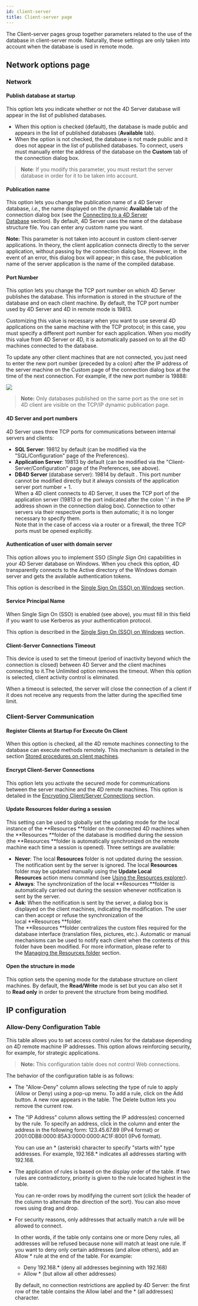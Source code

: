 ```yaml
---
id: client-server
title: Client-server page
---
```


The Client-server pages group together parameters related to the use of the database in client-server mode. Naturally, these settings are only taken into account when the database is used in remote mode.

## Network options page 

### Network

#### Publish database at startup 

This option lets you indicate whether or not the 4D Server database will appear in the list of published databases.

-   When this option is checked (default), the database is made public and appears in the list of published databases (**Available** tab).
-   When the option is not checked, the database is not made public and it does not appear in the list of published databases. To connect, users must manually enter the address of the database on the **Custom** tab of the connection dialog box.

> **Note**: If you modify this parameter, you must restart the server database in order for it to be taken into account.

#### Publication name  

This option lets you change the publication name of a 4D Server database, *i.e.*, the name displayed on the dynamic **Available** tab of the connection dialog box (see the [Connecting to a 4D Server Database](https://doc.4d.com/4Dv19/4D/19/Connecting-to-a-4D-Server-Database.300-5422486.en.html) section). By default, 4D Server uses the name of the database structure file. You can enter any custom name you want.

**Note:** This parameter is not taken into account in custom client-server applications. In theory, the client application connects directly to the server application, without passing by the connection dialog box. However, in the event of an error, this dialog box will appear; in this case, the publication name of the server application is the name of the compiled database.

#### Port Number  

This option lets you change the TCP port number on which 4D Server publishes the database. This information is stored in the structure of the database and on each client machine. By default, the TCP port number used by 4D Server and 4D in remote mode is 19813.

Customizing this value is necessary when you want to use several 4D applications on the same machine with the TCP protocol; in this case, you must specify a different port number for each application.
When you modify this value from 4D Server or 4D, it is automatically passed on to all the 4D machines connected to the database. 

To update any other client machines that are not connected, you just need to enter the new port number (preceded by a colon) after the IP address of the server machine on the Custom page of the connection dialog box at the time of the next connection. For example, if the new port number is 19888:

![](assets/en/settings/client-server-network.png)

> **Note:** Only databases published on the same port as the one set in 4D client are visible on the TCP/IP dynamic publication page.

#### 4D Server and port numbers

4D Server uses three TCP ports for communications between internal servers and clients:

-   **SQL Server**: 19812 by default (can be modified via the "SQL/Configuration" page of the Preferences).
-   **Application Server**: 19813 by default (can be modified via the "Client-Server/Configuration" page of the Preferences, see above).
-   **DB4D Server** (database server): 19814 by default . This port number cannot be modified directly but it always consists of the application server port number + 1.\
    When a 4D client connects to 4D Server, it uses the TCP port of the application server (19813 or the port indicated after the colon ':' in the IP address shown in the connection dialog box). Connection to other servers via their respective ports is then automatic; it is no longer necessary to specify them.\
    Note that in the case of access via a router or a firewall, the three TCP ports must be opened explicitly.

#### Authentication of user with domain server

This option allows you to implement SSO (*Single Sign On*) capabilities in your 4D Server database on Windows. When you check this option, 4D transparently connects to the Active directory of the Windows domain server and gets the available authentication tokens.

This option is described in the [Single Sign On (SSO) on Windows](https://doc.4d.com/4Dv19/4D/19/Single-Sign-On-SSO-on-Windows.300-5422467.en.html) section.

#### Service Principal Name

When Single Sign On (SSO) is enabled (see above), you must fill in this field if you want to use Kerberos as your authentication protocol.

This option is described in the [Single Sign On (SSO) on Windows](https://doc.4d.com/4Dv19/4D/19/Single-Sign-On-SSO-on-Windows.300-5422467.en.html) section.

#### Client-Server Connections Timeout  

This device is used to set the timeout (period of inactivity beyond which the connection is closed) between 4D Server and the client machines connecting to it.The Unlimited option removes the timeout. When this option is selected, client activity control is eliminated.

When a timeout is selected, the server will close the connection of a client if it does not receive any requests from the latter during the specified time limit.

### Client-Server Communication  

#### Register Clients at Startup For Execute On Client  

When this option is checked, all the 4D remote machines connecting to the database can execute methods remotely. This mechanism is detailed in the section [Stored procedures on client machines](https://doc.4d.com/4Dv19/4D/19/Stored-procedures-on-client-machines.300-5422461.en.html).

#### Encrypt Client-Server Connections  

This option lets you activate the secured mode for communications between the server machine and the 4D remote machines. This option is detailed in the [Encrypting Client/Server Connections](https://doc.4d.com/4Dv19/4D/19/Encrypting-ClientServer-Connections.300-5422465.en.html) section.

#### Update Resources folder during a session  

This setting can be used to globally set the updating mode for the local instance of the **Resources **folder on the connected 4D machines when the **Resources **folder of the database is modified during the session (the **Resources **folder is automatically synchronized on the remote machine each time a session is opened). Three settings are available:

-   **Never**: The local **Resources** folder is not updated during the session. The notification sent by the server is ignored. The local **Resources** folder may be updated manually using the **Update Local Resources** action menu command (see [Using the Resources explorer](https://doc.4d.com/4Dv19/4D/19/Using-the-Resources-explorer.300-5416788.en.html)).
-   **Always**: The synchronization of the local **Resources **folder is automatically carried out during the session whenever notification is sent by the server.
-   **Ask**: When the notification is sent by the server, a dialog box is displayed on the client machines, indicating the modification. The user can then accept or refuse the synchronization of the local **Resources **folder.\
    The **Resources **folder centralizes the custom files required for the database interface (translation files, pictures, etc.). Automatic or manual mechanisms can be used to notify each client when the contents of this folder have been modified. For more information, please refer to the [Managing the Resources folder](https://doc.4d.com/4Dv19/4D/19/Managing-the-Resources-folder.300-5422466.en.html) section.

#### Open the structure in mode  

This option sets the opening mode for the database structure on client machines. By default, the **Read/Write** mode is set but you can also set it to **Read only** in order to prevent the structure from being modified.

## IP configuration 

### Allow-Deny Configuration Table  

This table allows you to set access control rules for the database depending on 4D remote machine IP addresses. This option allows reinforcing security, for example, for strategic applications.

> **Note:** This configuration table does not control Web connections.

The behavior of the configuration table is as follows:

-   The "Allow-Deny" column allows selecting the type of rule to apply (Allow or Deny) using a pop-up menu. To add a rule, click on the Add button. A new row appears in the table. The Delete button lets you remove the current row.

-   The "IP Address" column allows setting the IP address(es) concerned by the rule. To specify an address, click in the column and enter the address in the following form: 123.45.67.89 (IPv4 format) or 2001:0DB8:0000:85A3:0000:0000:AC1F:8001 (IPv6 format).

    You can use an * (asterisk) character to specify "starts with" type addresses. For example, 192.168.* indicates all addresses starting with 192.168.

-   The application of rules is based on the display order of the table. If two rules are contradictory, priority is given to the rule located highest in the table.
    
    You can re-order rows by modifying the current sort (click the header of the column to alternate the direction of the sort). You can also move rows using drag and drop.

-   For security reasons, only addresses that actually match a rule will be allowed to connect.

    In other words, if the table only contains one or more Deny rules, all addresses will be refused because none will match at least one rule. If you want to deny only certain addresses (and allow others), add an Allow * rule at the end of the table. For example:
    - Deny 192.168.* (deny all addresses beginning with 192.168)
    - Allow * (but allow all other addresses)
        
    By default, no connection restrictions are applied by 4D Server: the first row of the table contains the Allow label and the * (all addresses) character.